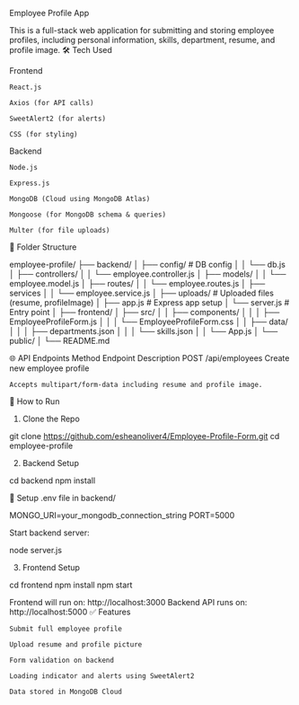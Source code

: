 Employee Profile App

This is a full-stack web application for submitting and storing employee profiles, including personal information, skills, department, resume, and profile image.
🛠️ Tech Used

Frontend

    React.js

    Axios (for API calls)

    SweetAlert2 (for alerts)

    CSS (for styling)

Backend

    Node.js

    Express.js

    MongoDB (Cloud using MongoDB Atlas)

    Mongoose (for MongoDB schema & queries)

    Multer (for file uploads)

📁 Folder Structure

employee-profile/
├── backend/
│   ├── config/             # DB config
│   │   └── db.js
│   ├── controllers/
│   │   └── employee.controller.js
│   ├── models/
│   │   └── employee.model.js
│   ├── routes/
│   │   └── employee.routes.js
│   ├── services
│   │   └── employee.service.js
│   ├── uploads/            # Uploaded files (resume, profileImage)
│   ├── app.js              # Express app setup
│   └── server.js           # Entry point
│
├── frontend/
│   ├── src/
│   │   ├── components/
│   │   │   ├── EmployeeProfileForm.js
│   │   │   └── EmployeeProfileForm.css
│   │   ├── data/
│   │   │   ├── departments.json
│   │   │   └── skills.json
│   │   └── App.js
│   └── public/
│
└── README.md

🌐 API Endpoints
Method	Endpoint	Description
POST	/api/employees	Create new employee profile

    Accepts multipart/form-data including resume and profile image.

🚀 How to Run
1. Clone the Repo

git clone https://github.com/esheanoliver4/Employee-Profile-Form.git
cd employee-profile

2. Backend Setup

cd backend
npm install

🔌 Setup .env file in backend/

MONGO_URI=your_mongodb_connection_string
PORT=5000

Start backend server:

node server.js

3. Frontend Setup

cd frontend
npm install
npm start

Frontend will run on: http://localhost:3000
Backend API runs on: http://localhost:5000
✅ Features

    Submit full employee profile

    Upload resume and profile picture

    Form validation on backend

    Loading indicator and alerts using SweetAlert2

    Data stored in MongoDB Cloud